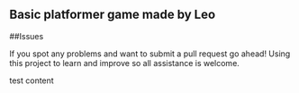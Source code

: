Basic platformer game made by Leo
----------------

##Issues

If you spot any problems and want to submit a pull request go ahead! Using this project to learn and improve so all assistance is welcome.

test content
